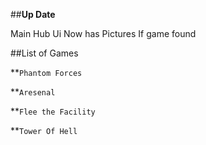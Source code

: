##**Up Date**

Main Hub Ui Now has Pictures If game found


##List of Games

**`Phantom Forces`

**`Aresenal`

**`Flee the Facility`

**`Tower Of Hell`
